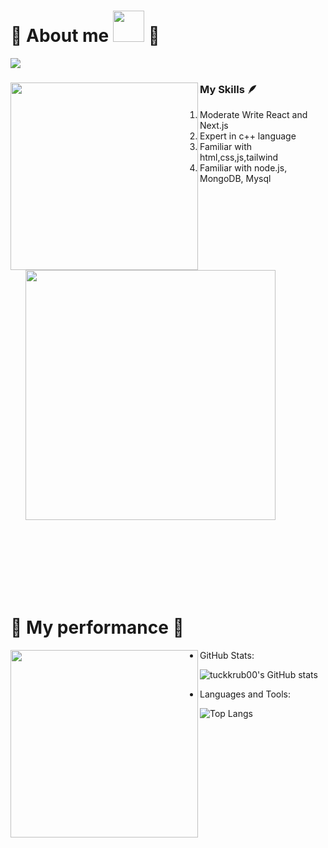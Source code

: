 # 🩷 About me <img src="https://images-wixmp-ed30a86b8c4ca887773594c2.wixmp.com/f/7e8b60ba-4c38-48f8-b55d-e3059ab520d7/dfogi2p-e14bb0f1-9e1d-4fe4-bda4-01b8a23544b9.jpg?token=eyJ0eXAiOiJKV1QiLCJhbGciOiJIUzI1NiJ9.eyJzdWIiOiJ1cm46YXBwOjdlMGQxODg5ODIyNjQzNzNhNWYwZDQxNWVhMGQyNmUwIiwiaXNzIjoidXJuOmFwcDo3ZTBkMTg4OTgyMjY0MzczYTVmMGQ0MTVlYTBkMjZlMCIsIm9iaiI6W1t7InBhdGgiOiJcL2ZcLzdlOGI2MGJhLTRjMzgtNDhmOC1iNTVkLWUzMDU5YWI1MjBkN1wvZGZvZ2kycC1lMTRiYjBmMS05ZTFkLTRmZTQtYmRhNC0wMWI4YTIzNTQ0YjkuanBnIn1dXSwiYXVkIjpbInVybjpzZXJ2aWNlOmZpbGUuZG93bmxvYWQiXX0.quNKesqcUIaS6DwhJnlCkeJ-DPSh911hCS1wdlZ1x2g" style="height:50px"> 🩷 


<img src="https://readme-typing-svg.herokuapp.com?font=Fira+Code&pause=1000&color=F756EE&background=FFADFA00&random=false&width=800&lines=Welcome!+to+my+profile🩷🩷🩷;Nice+to+meet+you🩷🩷🩷;" />



<div >
      <div>
        <img align="left" src="https://i.pinimg.com/564x/cf/18/ad/cf18ad23ee246a4f9db0d2c9077e9c7d.jpg" width="300"> 
      </div>

  <div>
    <h3>
            My Skills 🪶     
    </h3>
    <ol>
        <li>
          Moderate Write React and Next.js
        </li>
        <li>
            Expert in c++ language
          </li>
        <li>
            Familiar with html,css,js,tailwind
          </li>
      <li>
            Familiar with node.js, MongoDB, Mysql
          </li>
          <img src="https://skillicons.dev/icons?i=js,html,css,cpp,nodejs,nextjs,postgres,react,tailwind,ts" width="400">
    </ol>
        
  </div>
</div>
<br>
<br>
<br>
<br>
<br>
<br>


# 🩷 My performance 🩷


<div>
      <img align="left" src="https://i.pinimg.com/736x/4e/79/5b/4e795b697a15d54159e67132ea04b9ad.jpg" width="300" >
</div>      


- GitHub Stats:
  
![tuckkrub00's GitHub stats](https://github-readme-stats.vercel.app/api?username=tuckkrub00&show_icons=true&theme=radical)

- Languages and Tools:
  
![Top Langs](https://github-readme-stats.vercel.app/api/top-langs/?username=tuckkrub00&layout=compact&theme=radical)




